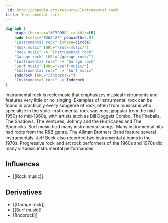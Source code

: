 ```yaml
---
_id: http://dbpedia.org/resource/Instrumental_rock
title: Instrumental rock
---
```


```dot
digraph {
	graph [bgcolor="#F3DDB8" rankdir=LR]
	node [color="#26242F" penwidth=3.0]
	"Instrumental rock" [shape=circle]
	"Rock music" [URL="/rock-music/"]
	"Rock music" -> "Instrumental rock"
	"Garage rock" [URL="/garage-rock/"]
	"Instrumental rock" -> "Garage rock"
	"Surf music" [URL="/surf-music/"]
	"Instrumental rock" -> "Surf music"
	Indorock [URL="/indorock/"]
	"Instrumental rock" -> Indorock
}
```

Instrumental rock is rock music that emphasizes musical instruments and features very little or no singing. Examples of instrumental rock can be found in practically every subgenre of rock, often from musicians who specialize in the style. Instrumental rock was most popular from the mid-1950s to mid-1960s, with artists such as Bill Doggett Combo, The Fireballs, The Shadows, The Ventures, Johnny and the Hurricanes and The Spotnicks. Surf music had many instrumental songs. Many instrumental hits had roots from the R&B genre. The Allman Brothers Band feature several instrumentals. Jeff Beck also recorded two instrumental albums in the 1970s. Progressive rock and art rock performers of the 1960s and 1970s did many virtuosic instrumental performances.

## Influences

- [[Rock music]]

## Derivatives

- [[Garage rock]]
- [[Surf music]]
- [[Indorock]]
